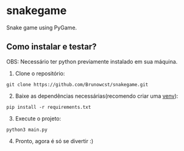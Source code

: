 # snakegame
Snake game using PyGame.

## Como instalar e testar?
OBS: Necessário ter python previamente instalado em sua máquina.

1. Clone o repositório:
```
git clone https://github.com/Brunowcst/snakegame.git
```
2. Baixe as dependências necessárias(recomendo criar uma [venv](https://www.geeksforgeeks.org/create-virtual-environment-using-venv-python/)):
```
pip install -r requirements.txt
```
3. Execute o projeto:
```
python3 main.py
```
4. Pronto, agora é só se divertir :)
